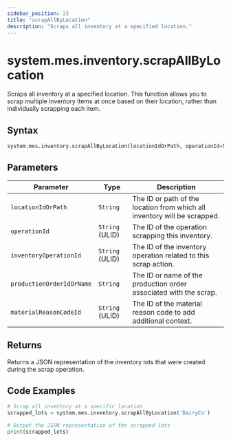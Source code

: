 ```yaml
---
sidebar_position: 23
title: "scrapAllByLocation"
description: "Scraps all inventory at a specified location."
---
```


# system.mes.inventory.scrapAllByLocation

Scraps all inventory at a specified location. This function allows you to scrap multiple inventory items at once based on their location, rather than individually scrapping each item.

## Syntax

```python
system.mes.inventory.scrapAllByLocation(locationIdOrPath, operationId=None, inventoryOperationId=None, productionOrderIdOrName=None, materialReasonCodeId=None)
```

## Parameters

| Parameter                 | Type            | Description                                                               |
| ------------------------- | --------------- |---------------------------------------------------------------------------|
| `locationIdOrPath`        | `String`        | The ID or path of the location from which all inventory will be scrapped. |
| `operationId`             | `String` (ULID) | The ID of the operation scrapping this inventory.                         |
| `inventoryOperationId`    | `String` (ULID) | The ID of the inventory operation related to this scrap action.           |
| `productionOrderIdOrName` | `String`        | The ID or name of the production order associated with the scrap.         |
| `materialReasonCodeId`    | `String` (ULID) | The ID of the material reason code to add additional context.             |

## Returns

Returns a JSON representation of the inventory lots that were created during the scrap operation.

## Code Examples

```python
# Scrap all inventory at a specific location
scrapped_lots = system.mes.inventory.scrapAllByLocation('DairyCo')

# Output the JSON representation of the scrapped lots
print(scrapped_lots)
```